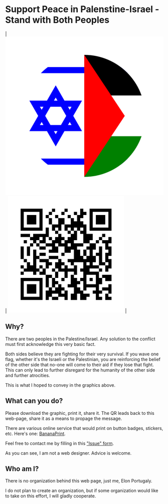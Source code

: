 # Support Peace in Palenstine-Israel - Stand with Both Peoples

| ![Support Peace Button](button.svg) |  ![QR to Self](qr-to-self.png) |

## Why?

There are two peoples in the Palestine/Israel.  Any solution to the conflict must first acknowledge this very basic fact.

Both sides believe they are fighting for their very survival.  If you wave one flag, whether it's the Israeli or the Palestinian, you are reinforcing the belief of the other side that no-one will come to their aid if they lose that fight.  This can only lead to further disregard for the humanity of the other side and further atrocities.

This is what I hoped to convey in the graphics above.

## What can you do?

Please download the graphic, print it, share it.  The QR leads back to this web-page, share it as a means to propage the message.

There are various online service that would print on button badges, stickers, etc.  Here's one: [BananaPrint](https://www.banana-print.co.uk/button-badges/).

Feel free to contact me by filling in this ["Issue" form](https://github.com/elonp/peace/issues/new).

As you can see, I am not a web designer.  Advice is welcome.

## Who am I?

There is no organization behind this web page, just me, Elon Portugaly.

I do not plan to create an organization, but if some organization would like to take on this effort, I will gladly cooperate.
